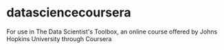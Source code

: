 # datasciencecoursera
For use in The Data Scientist's Toolbox, an online course offered by Johns Hopkins University through Coursera
